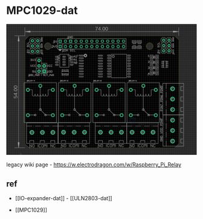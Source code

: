 
# MPC1029-dat

![](2024-01-14-11-18-32.png)

legacy wiki page - https://w.electrodragon.com/w/Raspberry_Pi_Relay




## ref 

- [[IO-expander-dat]] - [[ULN2803-dat]]

- [[MPC1029]]